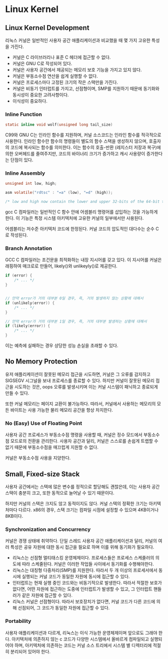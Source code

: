 # Linux Kernel


## Linux Kernel Development
리눅스 커널은 일반적인 사용자 공간 애플리케이션과 비교했을 때 몇 가지 고유한 특성을 가진다. 

* 커널은 C 라이브러리나 표준 C 헤더에 접근할 수 없다.
* 커널은 GNU C로 작성되어 있다.
* 커널은 사용자 공간에서 제공되는 메모리 보호 기능을 가지고 있지 않다.
* 커널은 부동소수점 연산을 쉽게 실행할 수 없다.
* 커널은 프로세스마다 고정된 크기의 작은 스택만을 가진다.
* 커널은 비동기 인터럽트를 가지고, 선점형이며, SMP를 지원하기 때문에 동기화와 동시성이 중요한 고려사항이다.
* 이식성이 중요하다.

### Inline Function
```c
static inline void wolf(unsigned long tail_size)
```
C99와 GNU C는 인라인 함수를 지원하며, 커널 소스코드는 인라인 함수를 적극적으로 사용한다. 인라인 함수란 함수의 명령들이 별도의 함수 스택을 생성하지 않으며, 호출자의 코드에 복사되는 함수를 의미한다. 이는 함수의 호출-반환 (레지스터 저장과 복구)에 의한 오버헤드를 줄여주지만, 코드의 바이너리 크기가 증가하고 캐시 사용량이 증가한다는 단점이 있다.

### Inline Assembly
```c
unsigned int low, high;

asm volatile("rdtsc" : "=a" (low), "=d" (high));

/* low and high now contain the lower and upper 32-bits of the 64-bit tsc */
```
gcc C 컴파일러는 일반적인 C 함수 안에 어셈블리 명령어를 삽입하는 것을 가능하게 한다. 이 기능은 특정 시스템 아키텍처에 고유한 커널의 일부에서만 사용된다. 

어셈블리는 저수준 아키텍처 코드에 한정된다. 커널 코드의 압도적인 대다수는 순수 C로 작성된다.

### Branch Annotation
GCC C 컴파일러는 조건문을 최적화하는 내장 지시어를 갖고 있다. 이 지시어를 커널은 래핑하여 매크로로 만들어, likely()와 unlikeyly()로 제공한다.

```c
if (error) {
	/* ... */
}


// 만약 error가 거의 대부분 0일 경우, 즉, 거의 발생하지 않는 상황에 대해서
if (unlikely(error)) {
	/* ... */
}

// 만약 error가 거의 대부분 1일 경우, 즉, 거의 대부분 발생하는 상황에 대해서
if (likely(error)) {
	/* ... */
}
```
이는 예측에 실패하는 경우 상당한 성능 손실을 초래할 수 있다.

## No Memory Protection
유저 애플리케이션이 잘못된 메모리 접근을 시도하면, 커널은 그 오류를 감지하고 SIGSEGV 시그널을 보내 프로세스를 종료할 수 있다. 하지만 커널이 잘못된 메모리 접근을 시도하는 것은, oops 오류를 발생시키며 이는 커널 시스템이 패닉하고 종료되게 만들 수 있다.

또한 커널 메모리는 페이지 교환이 불가능하다. 따라서, 커널에서 사용하는 메모리의 모든 바이트는 사용 가능한 물리 메모리 공간을 항상 차지한다.

### No (Easy) Use of Floating Point
사용자 공간 프로세스가 부동소수점 명령을 사용할 때, 커널은 정수 모드에서 부동소수점 모드로의 전환을 관리한다. 사용자 공간과 달리, 커널은 스스로를 손쉽게 트랩할 수 없기 때문에 부동소수점을 매끄럽게 지원할 수 없다.

커널은 부동소수점 사용을 지양한다.

## Small, Fixed-size Stack
사용자 공간에서는 스택에 많은 변수를 정적으로 할당해도 괜찮은데, 이는 사용자 공간 스택이 충분히 크고, 또한 동적으로 늘어날 수 있기 때문이다.

하지만 커널의 스택은 크지도 않고 동적이지도 않다. 커널 스택의 정확한 크기는 아키텍처마다 다르다. x86의 경우, 스택 크기는 컴파일 시점에 설정할 수 있으며 4KB이거나 8KB이다.

### Synchronization and Concurrency
커널은 경쟁 상태에 취약하다. 단일 스레드 사용자 공간 애플리케이션과 달리, 커널의 여러 특성은 공유 자원에 대한 동시 접근을 필요로 하며 이를 위해 동기화가 필요하다.

* 리눅스는 선점형 멀티태스킹 운영체제이다. 프로세스들은 프로세스 스케줄러의 의도에 따라 스케줄된다. 커널은 이러한 작업들 사이에서 동기화를 수행해야한다.
* 리눅스는 대칭형 다중처리(SMP)를 지원한다. 따라서 두 개 이상의 프로세서에서 동시에 실행되는 커널 코드가 동일한 자원에 동시에 접근할 수 있다.
* 인터럽트는 현재 실행 중인 코드와는 비동기적으로 발생한다. 따라서 적절한 보호가 없다면, 어떤 자원에 접근하는 도중에 인터럽트가 발생할 수 있고, 그 인터럽트 핸들러가 같은 자원에 접근할 수 있다.
* 리눅스 커널은 선점형이다. 따라서 보호장치가 없다면, 커널 코드가 다른 코드에 의해 선점되어, 그 코드가 동일한 자원에 접근할 수 있다.

### Portability
사용자 애플리케이션과 다르게, 리눅스는 이식 가능한 운영체제이며 앞으로도 그래야 한다. 아키텍처에 의존하지 않는 c 코드가 다양한 시스템에서 올바르게 컴파일되고 실행되어야 하며, 아키텍처에 의존하는 코드는 커널 소스 트리에서 시스템 별 디렉터리에 적절히 분리되어 있어야 한다.